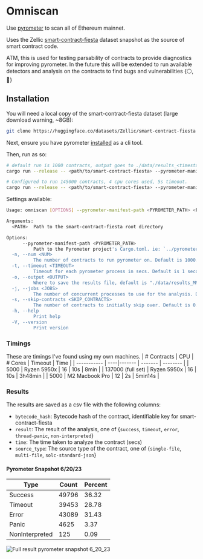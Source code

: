 # Omniscan

Use [pyrometer](https://github.com/nascentxyz/pyrometer) to scan all of Ethereum mainnet.

Uses the Zellic [smart-contract-fiesta](https://huggingface.co/datasets/Zellic/smart-contract-fiesta) dataset snapshot as the source of smart contract code.

ATM, this is used for testing parsability of contracts to provide diagnostics for improving pyrometer. In the future this will be extended to run available detectors and analysis on the contracts to find bugs and vulnerabilities {⚪️,🧢}
## Installation

You will need a local copy of the smart-contract-fiesta dataset (large download warning, ~8GB):
```bash
git clone https://huggingface.co/datasets/Zellic/smart-contract-fiesta
```

Next, ensure you have pyrometer [installed](https://github.com/nascentxyz/pyrometer#installing) as a cli tool.


Then, run as so:
```bash
# default run is 1000 contracts, output goes to ./data/results_<timestamp>.csv, all cpu cores used, 1s timeout.
cargo run --release -- <path/to/smart-contract-fiesta> --pyrometer-manifest-path <path/to/pyrometer/Cargo.toml>

# Configured to run 145000 contracts, 4 cpu cores used, 5s timeout.
cargo run --release -- <path/to/smart-contract-fiesta> --pyrometer-manifest-path <path/to/pyrometer/Cargo.toml> -n 145000 -j 4 --timeout 5
```

Settings available:
```bash
Usage: omniscan [OPTIONS] --pyrometer-manifest-path <PYROMETER_PATH> <PATH>

Arguments:
  <PATH>  Path to the smart-contract-fiesta root directory

Options:
      --pyrometer-manifest-path <PYROMETER_PATH>
          Path to the Pyrometer project's Cargo.toml. ie: `../pyrometer/Cargo.toml`
  -n, --num <NUM>
          The number of contracts to run pyrometer on. Default is 1000. If set to 0, all contracts will be analyzed
  -t, --timeout <TIMEOUT>
          Timeout for each pyrometer process in secs. Default is 1 second. Decimals supported. If set to 0, there will be no timeout. (Not advised)
  -o, --output <OUTPUT>
          Where to save the results file, default is "./data/results_MM-DD_HH-MM.csv"
  -j, --jobs <JOBS>
          The number of concurrent processes to use for the analysis. Default is the number of cores
  -s, --skip-contracts <SKIP_CONTRACTS>
          The number of contracts to initially skip over. Default is 0. This is intended for debugging purposes
  -h, --help
          Print help
  -V, --version
          Print version
```

### Timings
These are timings I've found using my own machines.
| # Contracts | CPU | # Cores | Timeout | Time |
| ----------- | ----|------- | ------- | -------- |
| 5000        | Ryzen 5950x | 16      | 10s     |  8min     |
| 137000 (full set) | Ryzen 5950x | 16       | 10s     |  3h48min     |
| 5000 | M2 Macbook Pro | 12 | 2s |  5min14s  |

### Results

The results are saved as a csv file with the following columns:
- `bytecode_hash`: Bytecode hash of the contract, identifiable key for smart-contract-fiesta
- `result`: The result of the analysis, one of {`success`, `timeout`, `error`, `thread-panic`, `non-interpreted`}
- `time`: The time taken to analyze the contract (secs)
- `source_type`: The source type of the contract, one of {`single-file`, `multi-file`, `solc-standard-json`}

#### Pyrometer Snapshot 6/20/23
| Type	| Count	| Percent |
| ----- | ----- | ------- |
|Success | 49796 | 36.32 |
|Timeout | 39453 | 28.78 |
|Error	| 43089	| 31.43 |
|Panic	| 4625	| 3.37 |
|NonInterpreted	| 125 | 0.09 |

![Full result pyrometer snapshot 6_20_23](./media/chart.svg)